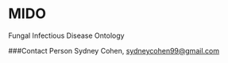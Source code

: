 # MIDO
Fungal Infectious Disease Ontology 

###Contact Person
Sydney Cohen, sydneycohen99@gmail.com 
